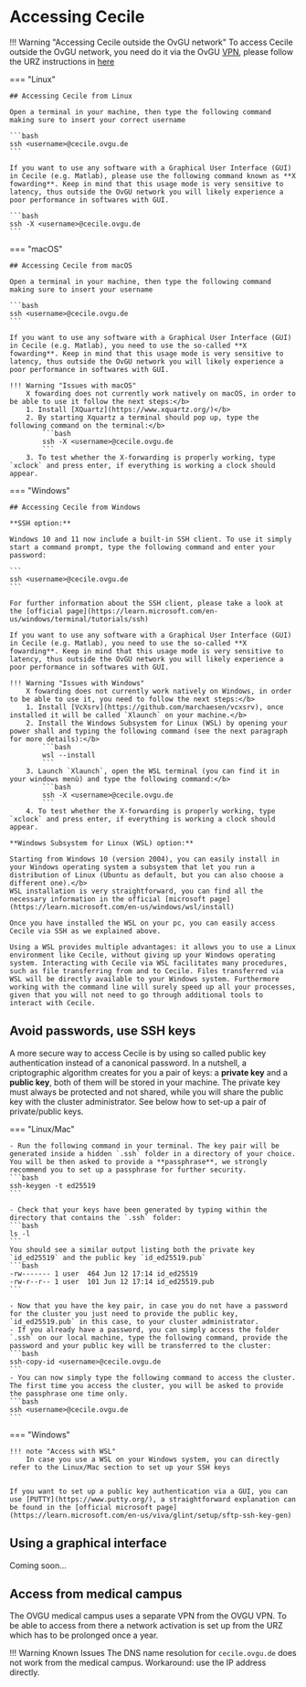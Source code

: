 # Accessing Cecile

!!! Warning "Accessing Cecile outside the OvGU network"
    To access Cecile outside the OvGU network, you need do it via the OvGU [VPN](https://en.wikipedia.org/wiki/Virtual_private_network), please follow the URZ instructions in [here](https://www.urz.ovgu.de/en/vpn-path-204,616.html)

=== "Linux"

    ## Accessing Cecile from Linux

    Open a terminal in your machine, then type the following command making sure to insert your correct username

    ```bash
    ssh <username>@cecile.ovgu.de
    ```

    If you want to use any software with a Graphical User Interface (GUI) in Cecile (e.g. Matlab), please use the following command known as **X fowarding**. Keep in mind that this usage mode is very sensitive to latency, thus outside the OvGU network you will likely experience a poor performance in softwares with GUI.

    ```bash
    ssh -X <username>@cecile.ovgu.de
    ```

=== "macOS"

    ## Accessing Cecile from macOS

    Open a terminal in your machine, then type the following command making sure to insert your username

    ```bash
    ssh <username>@cecile.ovgu.de
    ```

    If you want to use any software with a Graphical User Interface (GUI) in Cecile (e.g. Matlab), you need to use the so-called **X fowarding**. Keep in mind that this usage mode is very sensitive to latency, thus outside the OvGU network you will likely experience a poor performance in softwares with GUI.

    !!! Warning "Issues with macOS"
        X fowarding does not currently work natively on macOS, in order to be able to use it follow the next steps:</b>
        1. Install [XQuartz](https://www.xquartz.org/)</b>
        2. By starting Xquartz a terminal should pop up, type the following command on the terminal:</b>
            ```bash
            ssh -X <username>@cecile.ovgu.de
            ```
        3. To test whether the X-forwarding is properly working, type `xclock` and press enter, if everything is working a clock should appear.

=== "Windows"

    ## Accessing Cecile from Windows

    **SSH option:**

    Windows 10 and 11 now include a built-in SSH client. To use it simply start a command prompt, type the following command and enter your password:

    ```
    ssh <username>@cecile.ovgu.de
    ```

    For further information about the SSH client, please take a look at the [official page](https://learn.microsoft.com/en-us/windows/terminal/tutorials/ssh)

    If you want to use any software with a Graphical User Interface (GUI) in Cecile (e.g. Matlab), you need to use the so-called **X fowarding**. Keep in mind that this usage mode is very sensitive to latency, thus outside the OvGU network you will likely experience a poor performance in softwares with GUI.

    !!! Warning "Issues with Windows"
        X fowarding does not currently work natively on Windows, in order to be able to use it, you need to follow the next steps:</b>
        1. Install [VcXsrv](https://github.com/marchaesen/vcxsrv), once installed it will be called `Xlaunch` on your machine.</b>
        2. Install the Windows Subsystem for Linux (WSL) by opening your power shall and typing the following command (see the next paragraph for more details):</b>
            ```bash
            wsl --install
            ```
        3. Launch `Xlaunch`, open the WSL terminal (you can find it in your windows menù) and type the following command:</b>
            ```bash
            ssh -X <username>@cecile.ovgu.de
            ```
        4. To test whether the X-forwarding is properly working, type `xclock` and press enter, if everything is working a clock should appear.

    **Windows Subsystem for Linux (WSL) option:**

    Starting from Windows 10 (version 2004), you can easily install in your Windows operating system a subsystem that let you run a distribution of Linux (Ubuntu as default, but you can also choose a different one).</b>
    WSL installation is very straightforward, you can find all the necessary information in the official [microsoft page](https://learn.microsoft.com/en-us/windows/wsl/install)

    Once you have installed the WSL on your pc, you can easily access Cecile via SSH as we explained above.

    Using a WSL provides multiple advantages: it allows you to use a Linux environment like Cecile, without giving up your Windows operating system. Interacting with Cecile via WSL facilitates many procedures, such as file transferring from and to Cecile. Files transferred via WSL will be directly available to your Windows system. Furthermore working with the command line will surely speed up all your processes, given that you will not need to go through additional tools to interact with Cecile.

## Avoid passwords, use SSH keys


A more secure way to access Cecile is by using so called public key authentication instead of a canonical password.
In a nutshell, a criptographic algorithm creates for you a pair of keys: a **private key** and a **public key**, both of them will be stored in your machine. The private key must always be protected and not shared, while you will share the public key with the cluster administrator. See below how to set-up a pair of private/public keys.

=== "Linux/Mac"

    - Run the following command in your terminal. The key pair will be generated inside a hidden `.ssh` folder in a directory of your choice. You will be then asked to provide a **passphrase**, we strongly recommend you to set up a passphrase for further security.
    ```bash
    ssh-keygen -t ed25519
    ```

    - Check that your keys have been generated by typing within the directory that contains the `.ssh` folder:
    ```bash
    ls -l
    ```
    You should see a similar output listing both the private key `id_ed25519` and the public key `id_ed25519.pub`
    ```bash
    -rw------- 1 user  464 Jun 12 17:14 id_ed25519
    -rw-r--r-- 1 user  101 Jun 12 17:14 id_ed25519.pub
    ```

    - Now that you have the key pair, in case you do not have a password for the cluster you just need to provide the public key, `id_ed25519.pub` in this case, to your cluster administrator.
    - If you already have a password, you can simply access the folder `.ssh` on our local machine, type the following command, provide the password and your public key will be transferred to the cluster:
    ```bash
    ssh-copy-id <username>@cecile.ovgu.de
    ```
    - You can now simply type the following command to access the cluster. The first time you access the cluster, you will be asked to provide the passphrase one time only.
    ```bash
    ssh <username>@cecile.ovgu.de
    ```

=== "Windows"

    !!! note "Access with WSL"
        In case you use a WSL on your Windows system, you can directly refer to the Linux/Mac section to set up your SSH keys


    If you want to set up a public key authentication via a GUI, you can use [PUTTY](https://www.putty.org/), a straightforward explanation can be found in the [official microsoft page](https://learn.microsoft.com/en-us/viva/glint/setup/sftp-ssh-key-gen)


## Using a graphical interface

Coming soon...

## Access from medical campus

The OVGU medical campus uses a separate VPN from the OVGU VPN. To be able to access from there a network activation is set up from the URZ which has to be prolonged once a year.

!!! Warning Known Issues
    The DNS name resolution for `cecile.ovgu.de` does not work from the medical campus. Workaround: use the IP address directly.
